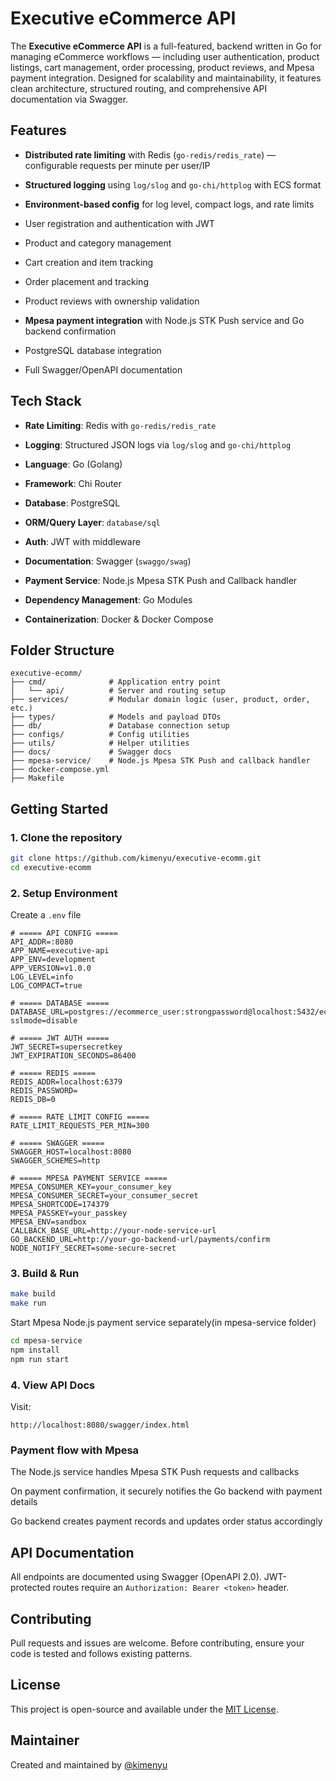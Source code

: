 # Executive eCommerce API

The **Executive eCommerce API** is a full-featured, backend written in Go for managing eCommerce workflows — including user authentication, product listings, cart management, order processing, product reviews, and Mpesa payment integration. Designed for scalability and maintainability, it features clean architecture, structured routing, and comprehensive API documentation via Swagger.

## Features

- **Distributed rate limiting** with Redis (`go-redis/redis_rate`) — configurable requests per minute per user/IP
- **Structured logging** using `log/slog` and `go-chi/httplog` with ECS format
- **Environment-based config** for log level, compact logs, and rate limits

- User registration and authentication with JWT
- Product and category management
- Cart creation and item tracking
- Order placement and tracking
- Product reviews with ownership validation
- **Mpesa payment integration** with Node.js STK Push service and Go backend confirmation
- PostgreSQL database integration
- Full Swagger/OpenAPI documentation

## Tech Stack

- **Rate Limiting**: Redis with `go-redis/redis_rate`
- **Logging**: Structured JSON logs via `log/slog` and `go-chi/httplog`

- **Language**: Go (Golang)
- **Framework**: Chi Router
- **Database**: PostgreSQL
- **ORM/Query Layer**: `database/sql`
- **Auth**: JWT with middleware
- **Documentation**: Swagger (`swaggo/swag`)
- **Payment Service**: Node.js Mpesa STK Push and Callback handler
- **Dependency Management**: Go Modules
- **Containerization**: Docker & Docker Compose

## Folder Structure

```
executive-ecomm/
├── cmd/              # Application entry point
│   └── api/          # Server and routing setup
├── services/         # Modular domain logic (user, product, order, etc.)
├── types/            # Models and payload DTOs
├── db/               # Database connection setup
├── configs/          # Config utilities
├── utils/            # Helper utilities
├── docs/             # Swagger docs
├── mpesa-service/    # Node.js Mpesa STK Push and callback handler
├── docker-compose.yml
├── Makefile
```

## Getting Started

### 1. Clone the repository

```bash
git clone https://github.com/kimenyu/executive-ecomm.git
cd executive-ecomm
```

### 2. Setup Environment

Create a `.env` file

```
# ===== API CONFIG =====
API_ADDR=:8080
APP_NAME=executive-api
APP_ENV=development
APP_VERSION=v1.0.0
LOG_LEVEL=info
LOG_COMPACT=true

# ===== DATABASE =====
DATABASE_URL=postgres://ecommerce_user:strongpassword@localhost:5432/ecommerce?sslmode=disable

# ===== JWT AUTH =====
JWT_SECRET=supersecretkey
JWT_EXPIRATION_SECONDS=86400

# ===== REDIS =====
REDIS_ADDR=localhost:6379
REDIS_PASSWORD=
REDIS_DB=0

# ===== RATE LIMIT CONFIG =====
RATE_LIMIT_REQUESTS_PER_MIN=300

# ===== SWAGGER =====
SWAGGER_HOST=localhost:8080
SWAGGER_SCHEMES=http

# ===== MPESA PAYMENT SERVICE =====
MPESA_CONSUMER_KEY=your_consumer_key
MPESA_CONSUMER_SECRET=your_consumer_secret
MPESA_SHORTCODE=174379
MPESA_PASSKEY=your_passkey
MPESA_ENV=sandbox
CALLBACK_BASE_URL=http://your-node-service-url
GO_BACKEND_URL=http://your-go-backend-url/payments/confirm
NODE_NOTIFY_SECRET=some-secure-secret

```

### 3. Build & Run

```bash
make build
make run
```

Start Mpesa Node.js payment service separately(in mpesa-service folder)

```bash
cd mpesa-service
npm install
npm run start
```

### 4. View API Docs

Visit:

```
http://localhost:8080/swagger/index.html
```

### Payment flow with Mpesa
The Node.js service handles Mpesa STK Push requests and callbacks

On payment confirmation, it securely notifies the Go backend with payment details

Go backend creates payment records and updates order status accordingly
## API Documentation

All endpoints are documented using Swagger (OpenAPI 2.0). JWT-protected routes require an `Authorization: Bearer <token>` header.

## Contributing

Pull requests and issues are welcome. Before contributing, ensure your code is tested and follows existing patterns.

## License

This project is open-source and available under the [MIT License](LICENSE).

## Maintainer

Created and maintained by [@kimenyu](https://github.com/kimenyu)
